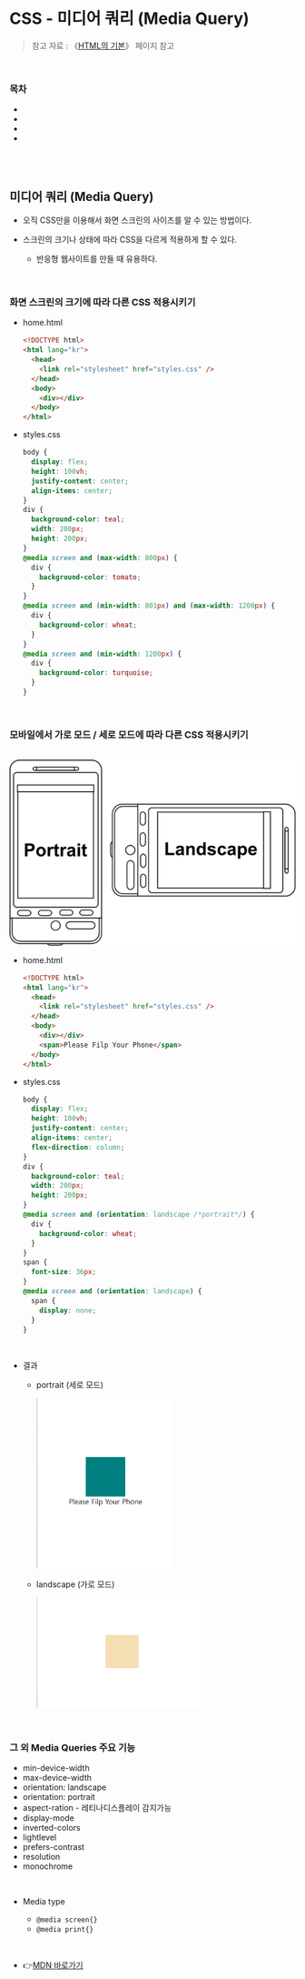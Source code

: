 # CSS - 미디어 쿼리 (Media Query)

> 참고 자료 : 《<a href="https://github.com/SangYoonLee1231/TIL/blob/main/HTML%20%26%20CSS/html_basic_concept.md">HTML의 기본</a>》 페이지 참고

<br/>

### 목차

- <a href=""></a>
- <a href=""></a>
- <a href=""></a>
- <a href=""></a>

<br/><br/>

## 미디어 쿼리 (Media Query)

- 오직 CSS만을 이용해서 화면 스크린의 사이즈를 알 수 있는 방법이다.

- 스크린의 크기나 상태에 따라 CSS을 다르게 적용하게 할 수 있다.

  - 반응형 웹사이트를 만들 때 유용하다.

<br/>

### 화면 스크린의 크기에 따라 다른 CSS 적용시키기

- home.html

  ```html
  <!DOCTYPE html>
  <html lang="kr">
    <head>
      <link rel="stylesheet" href="styles.css" />
    </head>
    <body>
      <div></div>
    </body>
  </html>
  ```

- styles.css

  ```css
  body {
    display: flex;
    height: 100vh;
    justify-content: center;
    align-items: center;
  }
  div {
    background-color: teal;
    width: 200px;
    height: 200px;
  }
  @media screen and (max-width: 800px) {
    div {
      background-color: tomato;
    }
  }
  @media screen and (min-width: 801px) and (max-width: 1200px) {
    div {
      background-color: wheat;
    }
  }
  @media screen and (min-width: 1200px) {
    div {
      background-color: turquoise;
    }
  }
  ```

<br/>

### 모바일에서 가로 모드 / 세로 모드에 따라 다른 CSS 적용시키기

&nbsp;&nbsp;&nbsp;&nbsp;&nbsp;&nbsp;<img src="img/smartphone_portrait_vs_landscape_orientation.png">

- home.html

  ```html
  <!DOCTYPE html>
  <html lang="kr">
    <head>
      <link rel="stylesheet" href="styles.css" />
    </head>
    <body>
      <div></div>
      <span>Please Filp Your Phone</span>
    </body>
  </html>
  ```

- styles.css

  ```css
  body {
    display: flex;
    height: 100vh;
    justify-content: center;
    align-items: center;
    flex-direction: column;
  }
  div {
    background-color: teal;
    width: 200px;
    height: 200px;
  }
  @media screen and (orientation: landscape /*portrait*/) {
    div {
      background-color: wheat;
    }
  }
  span {
    font-size: 36px;
  }
  @media screen and (orientation: landscape) {
    span {
      display: none;
    }
  }
  ```

<br/>

- 결과

  - portrait (세로 모드)

    <img src="img/css_media_query1_portrait.png" height="300">

  - landscape (가로 모드)

    <img src="img/css_media_query2_landscape.png" width="300">

<br/>

### 그 외 Media Queries 주요 기능

- min-device-width
- max-device-width
- orientation: landscape
- orientation: portrait
- aspect-ration - 레티나디스플레이 감지가능
- display-mode
- inverted-colors
- lightlevel
- prefers-contrast
- resolution
- monochrome

<br/>

- Media type

  - <code>@media screen{}</code>
  - <code>@media print{}</code>

<br/>

- 👉<a href="https://developer.mozilla.org/en-US/docs/Web/CSS/Media_Queries/Using_media_queries">MDN 바로가기</a>
